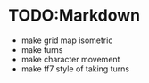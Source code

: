 # TODO:Markdown

- make grid map isometric
- make turns
- make character movement
- make ff7 style of taking turns 